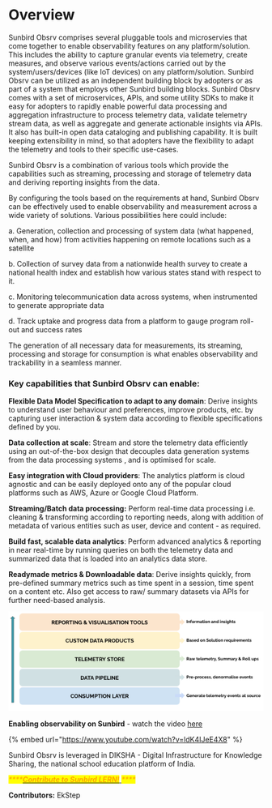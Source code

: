 # Overview

Sunbird Obsrv comprises several pluggable tools and microservies that come together to enable observability features on any platform/solution. This includes the ability to capture granular events via telemetry, create measures, and observe various events/actions carried out by the system/users/devices (like IoT devices) on any platform/solution. Sunbird Obsrv can be utilized as an independent building block by adopters or as part of a system that employs other Sunbird building blocks. Sunbird Obsrv comes with a set of microservices, APIs, and some utility SDKs to make it easy for adopters to rapidly enable powerful data processing and aggregation infrastructure to process telemetry data, validate telemetry stream data, as well as aggregate and generate actionable insights via APIs. It also has built-in open data cataloging and publishing capability. It is built keeping extensibility in mind, so that adopters have the flexibility to adapt the telemetry and tools to their specific use-cases.

Sunbird Obsrv is a combination of various tools which provide the capabilities such as streaming, processing and storage of telemetry data and deriving reporting insights from the data.

By configuring the tools based on the requirements at hand, Sunbird Obsrv can be effectively used to enable observability and measurement across a wide variety of solutions. Various possibilities here could include:

a. Generation, collection and processing of system data (what happened, when, and how) from activities happening on remote locations such as a satellite

b. Collection of survey data from a nationwide health survey to create a national health index and establish how various states stand with respect to it.

c. Monitoring telecommunication data across systems, when instrumented to generate appropriate data

d. Track uptake and progress data from a platform to gauge program roll-out and success rates

The generation of all necessary data for measurements, its streaming, processing and storage for consumption is what enables observability and trackability in a seamless manner.

### Key capabilities that Sunbird Obsrv can enable:

**Flexible Data Model Specification to adapt to any domain**: Derive insights to understand user behaviour and preferences, improve products, etc. by capturing user interaction & system data according to flexible specifications defined by you.

**Data collection at scale**: Stream and store the telemetry data efficiently using an out-of-the-box design that decouples data generation systems from the data processing systems , and is optimised for scale.

**Easy integration with Cloud providers**: The analytics platform is cloud agnostic and can be easily deployed onto any of the popular cloud platforms such as AWS, Azure or Google Cloud Platform.

**Streaming/Batch data processing:** Perform real-time data processing i.e. cleaning & transforming according to reporting needs, along with addition of metadata of various entities such as user, device and content - as required.

**Build fast, scalable data analytics**: Perform advanced analytics & reporting in near real-time by running queries on both the telemetry data and summarized data that is loaded into an analytics data store.

**Readymade metrics & Downloadable data**: Derive insights quickly, from pre-defined summary metrics such as time spent in a session, time spent on a content etc. Also get access to raw/ summary datasets via APIs for further need-based analysis.

![](<.gitbook/assets/data flow.png>)

**Enabling observability on Sunbird** - watch the video [here](https://www.youtube.com/watch?v=ldK4IJeE4X8)

{% embed url="https://www.youtube.com/watch?v=ldK4IJeE4X8" %}

Sunbird Obsrv is leveraged in DIKSHA - Digital Infrastructure for Knowledge Sharing, the national school education platform of India.



_<mark style="color:orange;">****</mark>_[_<mark style="color:orange;">**Contribute to Sunbird LERN!**</mark>_ ](https://github.com/Sunbird-Obsrv/Community/discussions/categories/contribution)_<mark style="color:orange;">****</mark>_



**Contributors:** EkStep
